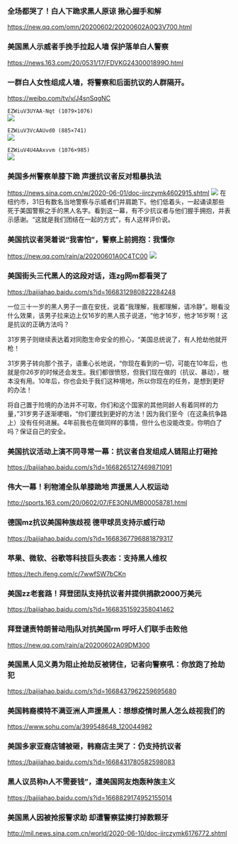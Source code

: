 ### 全场都哭了！白人下跪求黑人原谅 揪心握手和解
https://new.qq.com/omn/20200602/20200602A0Q3V700.html

### 美国黑人示威者手挽手拉起人墙 保护落单白人警察
https://news.163.com/20/0531/17/FDVKG2430001899O.html

### 一群白人女性组成人墙，将警察和后面抗议的人群隔开。
https://weibo.com/tv/v/J4snSqgNC

`EZWiuV3UYAA-Nqt (1079×1076)`<br>
![](https://pbs.twimg.com/media/EZWiuV3UYAA-Nqt?format=jpg&name=orig)

`EZWiuV3VcAAUvd0 (885×741)`<br>
![](https://pbs.twimg.com/media/EZWiuV3VcAAUvd0?format=jpg&name=orig)

`EZWiuV4U4AAxvvm (1076×985)`<br>
![](https://pbs.twimg.com/media/EZWiuV4U4AAxvvm?format=jpg&name=orig)

### 美国多州警察单膝下跪 声援抗议者反对粗暴执法
https://news.sina.com.cn/w/2020-06-01/doc-iirczymk4602915.shtml
![](https://n.sinaimg.cn/news/crawl/61/w550h311/20200601/3739-iumkapv8712625.jpg)
在纽约市，31日有数名当地警察与示威者们并肩跪下。他们低着头，一起诵读那些死于美国警察之手的黑人名字。看到这一幕，有不少抗议者与他们握手拥抱，并表示感谢。“这就是我们团结在一起的方式”，有人这样评价说。

### 美国抗议者哭着说“我害怕”，警察上前拥抱：我懂你
https://new.qq.com/rain/a/20200601A0C4TC00
![](https://inews.gtimg.com/newsapp_bt/0/11852474879/)

### 美国街头三代黑人的这段对话，连zg网m都看哭了
https://baijiahao.baidu.com/s?id=1668312980822284248

一位三十一岁的黑人男子一直在安抚，说着“我理解，我都理解，请冷静”。眼看没什么效果，该男子拉来边上仅16岁的黑人孩子说道，“他才16岁，他才16岁啊！这是抗议的正确方法吗？

31岁男子则继续表达着对同胞生命安全的担心，“美国总统说了，有人抢劫他就开枪！

31岁男子转向那个孩子，语重心长地说，“你现在看到的一切，可能在10年后，也就是你26岁的时候还会发生。我们都很愤怒，但我们现在做的（抗议、暴动），根本没有用。10年后，你也会处于我们这种境地，所以你现在的任务，是想到更好的办法！

将自己置于险境的办法并不可取，你们和这个国家的其他同龄人有着同样的力量，”31岁男子逐渐哽咽，“你们要找到更好的方法！因为我们至今（在这条抗争路上）没有任何进展。4年前我也在做同样的事情，但什么也没能改变。你明白了吗？保证自己的安全。

### 美国抗议活动上演不同寻常一幕：抗议者自发组成人链阻止打砸抢
https://baijiahao.baidu.com/s?id=1668265127469871091

### 伟大一幕！利物浦全队单膝跪地 声援黑人人权运动
http://sports.163.com/20/0602/07/FE3ONUMB00058781.html

### 德国mz抗议美国种族歧视 德甲球员支持示威行动
https://baijiahao.baidu.com/s?id=1668367796881879317

### 苹果、微软、谷歌等科技巨头表态：支持黑人维权
https://tech.ifeng.com/c/7wwfSW7bCKn

### 美国zz老套路！拜登团队支持抗议者并提供捐款2000万美元
https://baijiahao.baidu.com/s?id=1668351592358041462

### 拜登谴责特朗普动用j队对抗美国rm 呼吁人们联手击败他
https://new.qq.com/rain/a/20200602A09DM300

### 美国黑人见义勇为阻止抢劫反被铐住，记者向警察吼：你放跑了抢劫犯
https://baijiahao.baidu.com/s?id=1668437962259695680

### 美国韩裔模特不满亚洲人声援黑人：想想疫情时黑人怎么歧视我们的
https://www.sohu.com/a/399548648_120044982

### 美国多家亚裔店铺被砸，韩裔店主哭了：仍支持抗议者
https://baijiahao.baidu.com/s?id=1668431780582598083

### 黑人议员称h人不需要钱”，遭美国网友炮轰种族主义
https://baijiahao.baidu.com/s?id=1668829174952155014

### 美国黑人因被抢报警求助 却遭警察猛揍打掉数颗牙
http://mil.news.sina.com.cn/world/2020-06-10/doc-iirczymk6176772.shtml

